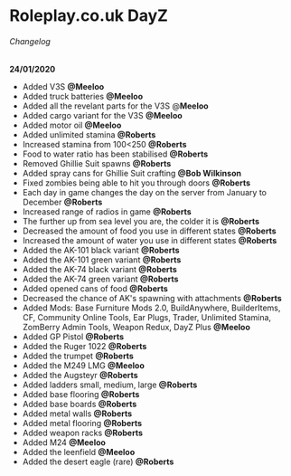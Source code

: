 # Roleplay.co.uk DayZ
###### Changelog 

**24/01/2020**
- Added V3S **@Meeloo**
- Added truck batteries **@Meeloo**
- Added all the revelant parts for the V3S @**Meeloo**
- Added cargo variant for the V3S **@Meeloo**
- Added motor oil **@Meeloo**
- Added unlimited stamina **@Roberts**
- Increased stamina from 100<250 **@Roberts**
- Food to water ratio has been stabilised **@Roberts**
- Removed Ghillie Suit spawns **@Roberts**
- Added spray cans for Ghillie Suit crafting **@Bob Wilkinson**
- Fixed zombies being able to hit you through doors **@Roberts**
- Each day in game changes the day on the server from January to December **@Roberts**
- Increased range of radios in game  **@Roberts**
- The further up from sea level you are, the colder it is **@Roberts**
- Decreased the amount of food you use in different states **@Roberts**
- Increased the amount of water you use in different states **@Roberts**
- Added the AK-101 black variant **@Roberts**
- Added the AK-101 green variant **@Roberts**
- Added the AK-74 black variant **@Roberts**
- Added the AK-74 green variant **@Roberts**
- Added opened cans of food **@Roberts**
- Decreased the chance of AK's spawning with attachments **@Roberts**
- Added Mods: Base Furniture Mods 2.0, BuildAnywhere, BuilderItems, CF, Community Online Tools, Ear Plugs, Trader, Unlimited Stamina, ZomBerry Admin Tools, Weapon Redux, DayZ Plus **@Meeloo**
- Added GP Pistol **@Roberts**
- Added the Ruger 1022 **@Roberts**
- Added the trumpet **@Roberts**
- Added the M249 LMG **@Meeloo**
- Added the Augsteyr **@Roberts**
- Added ladders small, medium, large **@Roberts**
- Added base flooring **@Roberts**
- Added base boards **@Roberts**
- Added metal walls **@Roberts**
- Added metal flooring **@Roberts**
- Added weapon racks **@Roberts**
- Added M24 **@Meeloo**
- Added the leenfield **@Meeloo**
- Added the desert eagle (rare) **@Roberts**





